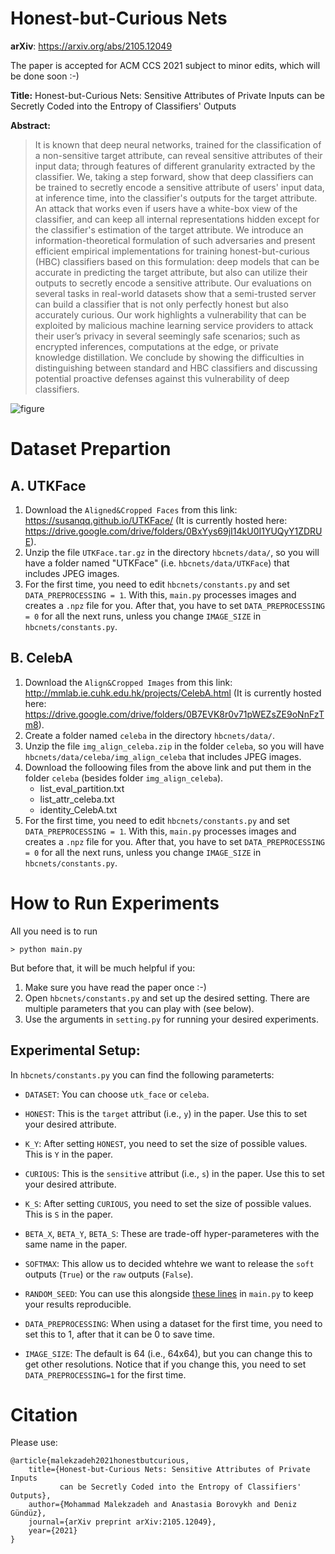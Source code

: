 # Honest-but-Curious Nets
**arXiv**: https://arxiv.org/abs/2105.12049

The paper is accepted for ACM CCS 2021 subject to minor edits, which will be done soon :-) 

**Title:**
Honest-but-Curious Nets: Sensitive Attributes of Private Inputs can be Secretly Coded into the Entropy of Classifiers' Outputs

**Abstract:**

> It is known that deep neural networks, trained for the classification of a non-sensitive target attribute, can reveal sensitive attributes of their input data; through features of different granularity extracted by the classifier. We, taking a step forward, show that deep classifiers can be trained to secretly encode a sensitive attribute of users' input data, at inference time, into the classifier's outputs for the target attribute. An attack that works even if users have a white-box view of the classifier, and can keep all internal representations hidden except for the classifier's estimation of the target attribute. We introduce an information-theoretical formulation of such adversaries and present efficient empirical implementations for training honest-but-curious (HBC) classifiers based on this formulation: deep models that can be accurate in predicting the target attribute, but also can utilize their outputs to secretly encode a sensitive attribute. Our evaluations on several tasks in real-world datasets show that a semi-trusted server can build a classifier that is not only perfectly honest but also accurately curious. Our work highlights a vulnerability that can be exploited by malicious machine learning service providers to attack their user’s privacy in several seemingly safe scenarios; such as encrypted inferences, computations at the edge, or private knowledge distillation. We conclude by showing the difficulties in distinguishing between standard and HBC classifiers and discussing potential proactive defenses against this vulnerability of deep classifiers.

![figure](https://github.com/mmalekzadeh/honest-but-curious-nets/blob/main/figure.jpg?raw=true)


# Dataset Prepartion
## A. UTKFace
1. Download the `Aligned&Cropped Faces` from this link: https://susanqq.github.io/UTKFace/  (It is currently hosted here: https://drive.google.com/drive/folders/0BxYys69jI14kU0I1YUQyY1ZDRUE).
2. Unzip the file `UTKFace.tar.gz` in the directory `hbcnets/data/`, so you will have a folder named "UTKFace" (i.e. `hbcnets/data/UTKFace`) that includes JPEG images.
3. For the first time, you need to edit `hbcnets/constants.py` and set `DATA_PREPROCESSING = 1`. With this, `main.py` processes images and creates a `.npz` file for you. After that, you have to set `DATA_PREPROCESSING = 0` for all the next runs, unless you change `IMAGE_SIZE` in `hbcnets/constants.py`.

## B. CelebA
1. Download the `Align&Cropped Images` from this link: http://mmlab.ie.cuhk.edu.hk/projects/CelebA.html  (It is currently hosted here: https://drive.google.com/drive/folders/0B7EVK8r0v71pWEZsZE9oNnFzTm8).
2. Create a folder named `celeba` in the directory `hbcnets/data/`.
3. Unzip the file `img_align_celeba.zip` in the folder `celeba`, so you will have `hbcnets/data/celeba/img_align_celeba` that includes JPEG images.
4. Download the folloowing files from the above link and put them in the folder `celeba` (besides folder `img_align_celeba`).
   - list_eval_partition.txt
   - list_attr_celeba.txt
   - identity_CelebA.txt
5. For the first time, you need to edit `hbcnets/constants.py` and set `DATA_PREPROCESSING = 1`. With this, `main.py` processes images and creates a `.npz` file for you. After that, you have to set `DATA_PREPROCESSING = 0` for all the next runs, unless you change `IMAGE_SIZE` in `hbcnets/constants.py`.

# How to Run Experiments

All you need is to run
```
> python main.py 
```
But before that, it will be much helpful if you:
1. Make sure you have read the paper once :-)
2. Open `hbcnets/constants.py` and set up the desired setting. There are multiple parameters that you can play with (see below).
3. Use the arguments in `setting.py` for running your desired experiments.

## Experimental Setup:
In `hbcnets/constants.py` you can find the following parameterts:

- `DATASET`: You can choose `utk_face` or `celeba`.
- `HONEST`: This is the `target` attribut (i.e., `y`) in the paper. Use this to set your desired attribute.
- `K_Y`: After setting `HONEST`, you need to set the size of possible values. This is `Y` in the paper.
- `CURIOUS`: This is the `sensitive` attribut (i.e., `s`) in the paper. Use this to set your desired attribute.
- `K_S`: After setting `CURIOUS`, you need to set the size of possible values. This is `S` in the paper.
- `BETA_X`, `BETA_Y`, `BETA_S`: These are trade-off hyper-parameteres with the same name in the paper.
- `SOFTMAX`: This allow us to decided whtehre we want to release the `soft` outputs (`True`) or the `raw` outputs (`False`).

- `RANDOM_SEED`: You can use this alongside [these lines](https://github.com/mmalekzadeh/honest-but-curious-nets/blob/fcc023098dd894509677a4997fa9db53f7f08ef0/main.py#L12)  in `main.py` to keep your results reproducible. 
- `DATA_PREPROCESSING`: When using a dataset for the first time, you need to set this to 1, after that it can be 0 to save time.
- `IMAGE_SIZE`: The default is 64 (i.e., 64x64), but you can change this to get other resolutions. Notice that if you change this, you need to set `DATA_PREPROCESSING=1` for the first time.

# Citation
Please use:
```
@article{malekzadeh2021honestbutcurious,
    title={Honest-but-Curious Nets: Sensitive Attributes of Private Inputs 
           can be Secretly Coded into the Entropy of Classifiers' Outputs},
    author={Mohammad Malekzadeh and Anastasia Borovykh and Deniz Gündüz},  
    journal={arXiv preprint arXiv:2105.12049},
    year={2021}
}
```
